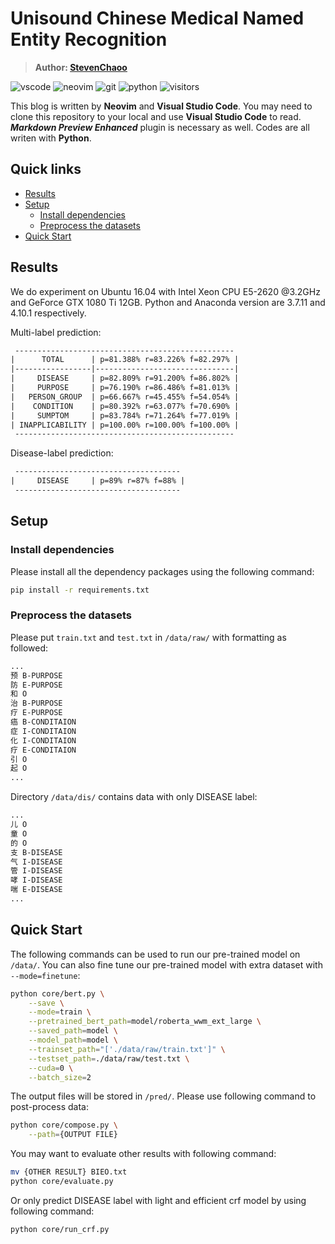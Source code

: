 # Unisound Chinese Medical Named Entity Recognition

> **Author: [StevenChaoo](https://github.com/StevenChaoo)**

![vscode](https://img.shields.io/badge/visual_studio_code-007acc?style=flat&logo=visual-studio-code&logoColor=ffffff) ![neovim](https://img.shields.io/badge/Neovim-57a143?style=flat&logo=Neovim&logoColor=ffffff) ![git](https://img.shields.io/badge/Git-f05032?style=flat-square&logo=git&logoColor=ffffff) ![python](https://img.shields.io/badge/Python-3776ab?style=flat&logo=Python&logoColor=ffffff) ![visitors](https://visitor-badge.glitch.me/badge?style=flat-square&page_id=StevenChaoo.Unisound-NER&left_color=grey&right_color=blue)

This blog is written by **Neovim** and **Visual Studio Code**. You may need to clone this repository to your local and use **Visual Studio Code** to read. ***Markdown Preview Enhanced*** plugin is necessary as well. Codes are all writen with **Python**.

## Quick links

- [Results](#results)
- [Setup](#setup)
  - [Install dependencies](#install-dependencies)
  - [Preprocess the datasets](#preprocess-the-datasets)
- [Quick Start](#quick-start)

## Results

We do experiment on Ubuntu 16.04 with Intel Xeon CPU E5-2620 @3.2GHz and GeForce GTX 1080 Ti 12GB. Python and Anaconda version are 3.7.11 and 4.10.1 respectively.

Multi-label prediction:
```txt
 -------------------------------------------------
|      TOTAL      | p=81.388% r=83.226% f=82.297% |
|-----------------|-------------------------------|
|     DISEASE     | p=82.809% r=91.200% f=86.802% |
|     PURPOSE     | p=76.190% r=86.486% f=81.013% |
|   PERSON_GROUP  | p=66.667% r=45.455% f=54.054% |
|    CONDITION    | p=80.392% r=63.077% f=70.690% |
|     SUMPTOM     | p=83.784% r=71.264% f=77.019% |
| INAPPLICABILITY | p=100.00% r=100.00% f=100.00% |
 -------------------------------------------------
```

Disease-label prediction:
```txt
 -------------------------------------
|     DISEASE     | p=89% r=87% f=88% |
 -------------------------------------
```

## Setup

### Install dependencies

Please install all the dependency packages using the following command:

```bash
pip install -r requirements.txt
```

### Preprocess the datasets

Please put `train.txt` and `test.txt` in `/data/raw/` with formatting as followed:

```txt
...
预 B-PURPOSE
防 E-PURPOSE
和 O
治 B-PURPOSE
疗 E-PURPOSE
癌 B-CONDITAION
症 I-CONDITAION
化 I-CONDITAION
疗 E-CONDITAION
引 O
起 O
...
```

Directory `/data/dis/` contains data with only DISEASE label:

```txt
...
儿 O
童 O
的 O
支 B-DISEASE
气 I-DISEASE
管 I-DISEASE
哮 I-DISEASE
喘 E-DISEASE
...
```

## Quick Start

The following commands can be used to run our pre-trained model on `/data/`. You can also fine tune our pre-trained model with extra dataset with `--mode=finetune`:

```bash
python core/bert.py \
    --save \
    --mode=train \
    --pretrained_bert_path=model/roberta_wwm_ext_large \
    --saved_path=model \
    --model_path=model \
    --trainset_path="['./data/raw/train.txt']" \
    --testset_path=./data/raw/test.txt \
    --cuda=0 \
    --batch_size=2
```

The output files will be stored in `/pred/`. Please use following command to post-process data:

```bash
python core/compose.py \
    --path={OUTPUT FILE}
```

You may want to evaluate other results with following command:

```bash
mv {OTHER RESULT} BIEO.txt
python core/evaluate.py
```

Or only predict DISEASE label with light and efficient crf model by using following command:

```bash
python core/run_crf.py
```
